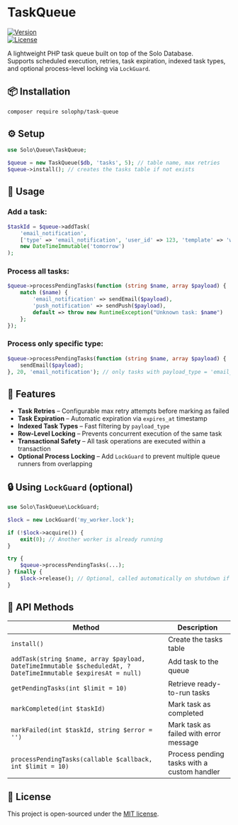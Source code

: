 # TaskQueue

[![Version](https://img.shields.io/badge/version-1.1.0-blue.svg)](https://github.com/solophp/task-queue)  
[![License](https://img.shields.io/badge/license-MIT-green.svg)](./LICENSE)

A lightweight PHP task queue built on top of the Solo Database.  
Supports scheduled execution, retries, task expiration, indexed task types, and optional process-level locking via `LockGuard`.

## 📦 Installation

```bash
composer require solophp/task-queue
```

## ⚙️ Setup

```php
use Solo\Queue\TaskQueue;

$queue = new TaskQueue($db, 'tasks', 5); // table name, max retries
$queue->install(); // creates the tasks table if not exists
```

## 🚀 Usage

### Add a task:

```php
$taskId = $queue->addTask(
    'email_notification',
    ['type' => 'email_notification', 'user_id' => 123, 'template' => 'welcome'],
    new DateTimeImmutable('tomorrow')
);
```

### Process all tasks:

```php
$queue->processPendingTasks(function (string $name, array $payload) {
    match ($name) {
        'email_notification' => sendEmail($payload),
        'push_notification' => sendPush($payload),
        default => throw new RuntimeException("Unknown task: $name")
    };
});
```

### Process only specific type:

```php
$queue->processPendingTasks(function (string $name, array $payload) {
    sendEmail($payload);
}, 20, 'email_notification'); // only tasks with payload_type = 'email_notification'
```

## 🧰 Features

- **Task Retries** – Configurable max retry attempts before marking as failed
- **Task Expiration** – Automatic expiration via `expires_at` timestamp
- **Indexed Task Types** – Fast filtering by `payload_type`  
- **Row-Level Locking** – Prevents concurrent execution of the same task
- **Transactional Safety** – All task operations are executed within a transaction
- **Optional Process Locking** – Add `LockGuard` to prevent multiple queue runners from overlapping

## 🔒 Using `LockGuard` (optional)

```php
use Solo\TaskQueue\LockGuard;

$lock = new LockGuard('my_worker.lock');

if (!$lock->acquire()) {
    exit(0); // Another worker is already running
}

try {
    $queue->processPendingTasks(...);
} finally {
    $lock->release(); // Optional, called automatically on shutdown if not released manually
}
```

## 🧪 API Methods

| Method                                                                                                        | Description                                 |
|---------------------------------------------------------------------------------------------------------------|---------------------------------------------|
| `install()`                                                                                                   | Create the tasks table                      |
| `addTask(string $name, array $payload, DateTimeImmutable $scheduledAt, ?DateTimeImmutable $expiresAt = null)` | Add task to the queue                       |
| `getPendingTasks(int $limit = 10)`                                                                            | Retrieve ready-to-run tasks                 |
| `markCompleted(int $taskId)`                                                                                  | Mark task as completed                      |
| `markFailed(int $taskId, string $error = '')`                                                                 | Mark task as failed with error message      |
| `processPendingTasks(callable $callback, int $limit = 10)`                                                    | Process pending tasks with a custom handler |

## 📄 License

This project is open-sourced under the [MIT license](./LICENSE).